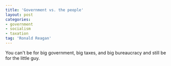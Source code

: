 ```yaml
---
title: 'Government vs. the people'
layout: post
categories:
- government
- socialism
- taxation
tag: 'Ronald Reagan'
---
```


You can't be for big government, big taxes, and big bureaucracy and still be for the little guy.